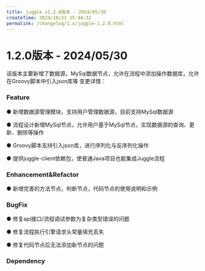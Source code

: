 ```yaml
---
title: juggle v1.2.0版本 - 2024/05/30
createTime: 2024/10/21 15:44:32
permalink: /changelog/1.x/juggle-1.2.0.html
---
```

# 1.2.0版本 - 2024/05/30

该版本主要新增了数据源，MySql数据节点，允许在流程中添加操作数据库，允许在Groovy脚本中引入json库等
变更详情：

### Feature

● 新增数据源管理模块，支持用户管理数据源，目前支持MySql数据源

● 流程设计新增MySql节点，允许用户基于MySql节点，实现数据源的查询、更新、删除等操作

● Groovy脚本支持引入json库，进行序列化与反序列化操作

● 提供juggle-client依赖包，使普通Java项目也能集成Juggle流程


### Enhancement&Refactor

● 新增完善的方法节点，判断节点，代码节点的使用说明和示例

### BugFix

● 修复api接口/流程调试参数为复杂类型错误的问题

● 修复流程执行引擎请求头常量填充丢失

● 修复代码节点后无法添加新节点的问题

### Dependency

